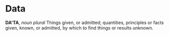 # Data

**DA'TA**, _noun_ _plural_ Things given, or admitted; quantities, principles or facts given, known, or admitted, by which to find things or results unknown.